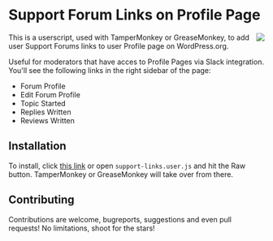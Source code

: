 # Support Forum Links on Profile Page

<img align="right" src="https://user-images.githubusercontent.com/65488419/131621602-34d9e172-70a5-4bb4-94fa-888d55c4ebdd.png">

This is a userscript, used with TamperMonkey or GreaseMonkey, to add user Support Forums links to user Profile page on WordPress.org.

Useful for moderators that have acces to Profile Pages via Slack integration.
You'll see the following links in the right sidebar of the page:
- Forum Profile
- Edit Forum Profile
- Topic Started
- Replies Written
- Reviews Written


## Installation

To install, click [this link](https://github.com/vlad-timotei/support-links/raw/main/support-links.user.js) or open `support-links.user.js` and hit the Raw button. 
TamperMonkey or GreaseMonkey will take over from there.

## Contributing

Contributions are welcome, bugreports, suggestions and even pull requests! No limitations, shoot for the stars!
